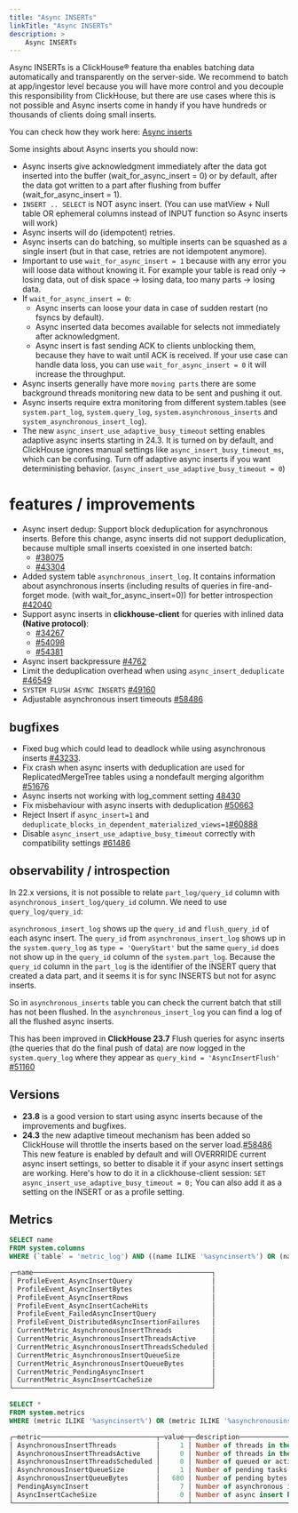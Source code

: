 ```yaml
---
title: "Async INSERTs"
linkTitle: "Async INSERTs"
description: >
    Async INSERTs
---
```


Async INSERTs is a ClickHouse® feature tha enables batching data automatically and transparently on the server-side. We recommend to batch at app/ingestor level because you will have more control and you decouple this responsibility from ClickHouse, but there are use cases where this is not possible and Async inserts come in handy if you have hundreds or thousands of clients doing small inserts.

You can check how they work here: [Async inserts](https://clickhouse.com/docs/en/optimize/asynchronous-inserts)

Some insights about Async inserts you should now:

* Async inserts give acknowledgment immediately after the data got inserted into the buffer (wait_for_async_insert = 0) or by default, after the data got written to a part after flushing from buffer (wait_for_async_insert = 1).
* `INSERT .. SELECT` is NOT async insert. (You can use matView + Null table OR ephemeral columns instead of INPUT function so Async inserts will work)
* Async inserts will do (idempotent) retries.
* Async inserts can do batching, so multiple inserts can be squashed as a single insert (but in that case, retries are not idempotent anymore).
* Important to use `wait_for_async_insert = 1` because with any error you will loose data without knowing it. For example your table is read only -> losing data,  out of disk space -> losing data, too many parts -> losing data.
* If `wait_for_async_insert = 0`:
  * Async inserts can loose your data in case of sudden restart (no fsyncs by default).
  * Async inserted data becomes available for selects not immediately after acknowledgment.
  * Async insert is fast sending ACK to clients unblocking them, because they have to wait until ACK is received. If your use case can handle data loss, you can use `wait_for_async_insert = 0` it will increase the throughput.
* Async inserts generally have more `moving parts` there are some background threads monitoring new data to be sent and pushing it out.
* Async inserts require extra monitoring from different system.tables (see `system.part_log`, `system.query_log`, `system.asynchronous_inserts` and `system_asynchronous_insert_log`).
* The new `async_insert_use_adaptive_busy_timeout` setting enables adaptive async inserts starting in 24.3. It is turned on by default, and ClickHouse ignores manual settings like `async_insert_busy_timeout_ms`, which can be confusing. Turn off adaptive async inserts if you want deterministing behavior. (`async_insert_use_adaptive_busy_timeout = 0`)

# features / improvements

* Async insert dedup: Support block deduplication for asynchronous inserts. Before this change, async inserts did not support deduplication, because multiple small inserts coexisted in one inserted batch:
  - [#38075](https://github.com/ClickHouse/ClickHouse/issues/38075)
  - [#43304](https://github.com/ClickHouse/ClickHouse/pull/43304)
* Added system table `asynchronous_insert_log`. It contains information about asynchronous inserts (including results of queries in fire-and-forget mode. (with wait_for_async_insert=0)) for better introspection [#42040](https://github.com/ClickHouse/ClickHouse/pull/42040)
* Support async inserts in **clickhouse-client** for queries with inlined data **(Native protocol)**:
  - [#34267](https://github.com/ClickHouse/ClickHouse/pull/34267)
  - [#54098](https://github.com/ClickHouse/ClickHouse/issues/54098)
  - [#54381](https://github.com/ClickHouse/ClickHouse/issues/54381) 
* Async insert backpressure [#4762](https://github.com/ClickHouse/ClickHouse/issues/47623)
* Limit the deduplication overhead when using `async_insert_deduplicate` [#46549](https://github.com/ClickHouse/ClickHouse/pull/46549)
* `SYSTEM FLUSH ASYNC INSERTS` [#49160](https://github.com/ClickHouse/ClickHouse/pull/49160)
* Adjustable asynchronous insert timeouts [#58486](https://github.com/ClickHouse/ClickHouse/pull/58486)


## bugfixes

- Fixed bug which could lead to deadlock while using asynchronous inserts [#43233](https://github.com/ClickHouse/ClickHouse/pull/43233).
- Fix crash when async inserts with deduplication are used for ReplicatedMergeTree tables using a nondefault merging algorithm [#51676](https://github.com/ClickHouse/ClickHouse/pull/51676)
- Async inserts not working with log_comment setting [48430](https://github.com/ClickHouse/ClickHouse/issues/48430)
- Fix misbehaviour with async inserts with deduplication [#50663](https://github.com/ClickHouse/ClickHouse/pull/50663)
- Reject Insert if `async_insert=1` and `deduplicate_blocks_in_dependent_materialized_views=1`[#60888](https://github.com/ClickHouse/ClickHouse/pull/60888)
- Disable `async_insert_use_adaptive_busy_timeout` correctly with compatibility settings [#61486](https://github.com/ClickHouse/ClickHouse/pull/61468)


## observability / introspection

In 22.x versions, it is not possible to relate `part_log/query_id` column with `asynchronous_insert_log/query_id` column. We need to use `query_log/query_id`:

`asynchronous_insert_log` shows up the `query_id` and `flush_query_id` of each async insert. The `query_id` from `asynchronous_insert_log` shows up in the `system.query_log` as `type = 'QueryStart'` but the same `query_id` does not show up in the `query_id` column of the `system.part_log`. Because the `query_id` column in the `part_log` is the identifier of the INSERT query that created a data part, and it seems it is for sync INSERTS but not for async inserts.

So in `asynchronous_inserts` table you can check the current batch that still has not been flushed. In the `asynchronous_insert_log` you can find a log of all the flushed async inserts. 

This has been improved in **ClickHouse 23.7** Flush queries for async inserts (the queries that do the final push of data) are now logged in the `system.query_log` where they appear as `query_kind = 'AsyncInsertFlush'` [#51160](https://github.com/ClickHouse/ClickHouse/pull/51160)


## Versions

- **23.8** is a good version to start using async inserts because of the improvements and bugfixes. 
- **24.3** the new adaptive timeout mechanism has been added so ClickHouse will throttle the inserts based on the server load.[#58486](https://github.com/ClickHouse/ClickHouse/pull/58486) This new feature is enabled by default and will OVERRRIDE current async insert settings, so better to disable it if your async insert settings are working. Here's how to do it in a clickhouse-client session: `SET async_insert_use_adaptive_busy_timeout = 0;` You can also add it as a setting on the INSERT or as a profile setting. 


## Metrics

```sql
SELECT name
FROM system.columns
WHERE (`table` = 'metric_log') AND ((name ILIKE '%asyncinsert%') OR (name ILIKE '%asynchronousinsert%'))

┌─name─────────────────────────────────────────────┐
│ ProfileEvent_AsyncInsertQuery                    │
│ ProfileEvent_AsyncInsertBytes                    │
│ ProfileEvent_AsyncInsertRows                     │
│ ProfileEvent_AsyncInsertCacheHits                │
│ ProfileEvent_FailedAsyncInsertQuery              │
│ ProfileEvent_DistributedAsyncInsertionFailures   │
│ CurrentMetric_AsynchronousInsertThreads          │
│ CurrentMetric_AsynchronousInsertThreadsActive    │
│ CurrentMetric_AsynchronousInsertThreadsScheduled │
│ CurrentMetric_AsynchronousInsertQueueSize        │
│ CurrentMetric_AsynchronousInsertQueueBytes       │
│ CurrentMetric_PendingAsyncInsert                 │
│ CurrentMetric_AsyncInsertCacheSize               │
└──────────────────────────────────────────────────┘

SELECT *
FROM system.metrics
WHERE (metric ILIKE '%asyncinsert%') OR (metric ILIKE '%asynchronousinsert%')

┌─metric─────────────────────────────┬─value─┬─description─────────────────────────────────────────────────────────────┐
│ AsynchronousInsertThreads          │     1 │ Number of threads in the AsynchronousInsert thread pool.                │
│ AsynchronousInsertThreadsActive    │     0 │ Number of threads in the AsynchronousInsert thread pool running a task. │
│ AsynchronousInsertThreadsScheduled │     0 │ Number of queued or active jobs in the AsynchronousInsert thread pool.  │
│ AsynchronousInsertQueueSize        │     1 │ Number of pending tasks in the AsynchronousInsert queue.                │
│ AsynchronousInsertQueueBytes       │   680 │ Number of pending bytes in the AsynchronousInsert queue.                │
│ PendingAsyncInsert                 │     7 │ Number of asynchronous inserts that are waiting for flush.              │
│ AsyncInsertCacheSize               │     0 │ Number of async insert hash id in cache                                 │
└────────────────────────────────────┴───────┴─────────────────────────────────────────────────────────────────────────┘
```
